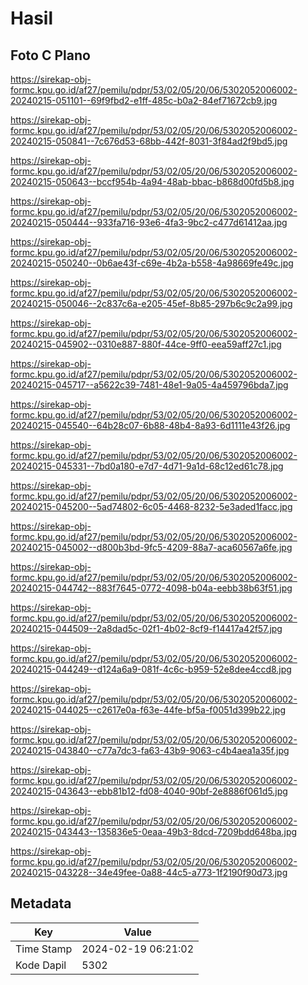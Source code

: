 # Hasil

## Foto C Plano

https://sirekap-obj-formc.kpu.go.id/af27/pemilu/pdpr/53/02/05/20/06/5302052006002-20240215-051101--69f9fbd2-e1ff-485c-b0a2-84ef71672cb9.jpg

https://sirekap-obj-formc.kpu.go.id/af27/pemilu/pdpr/53/02/05/20/06/5302052006002-20240215-050841--7c676d53-68bb-442f-8031-3f84ad2f9bd5.jpg

https://sirekap-obj-formc.kpu.go.id/af27/pemilu/pdpr/53/02/05/20/06/5302052006002-20240215-050643--bccf954b-4a94-48ab-bbac-b868d00fd5b8.jpg

https://sirekap-obj-formc.kpu.go.id/af27/pemilu/pdpr/53/02/05/20/06/5302052006002-20240215-050444--933fa716-93e6-4fa3-9bc2-c477d61412aa.jpg

https://sirekap-obj-formc.kpu.go.id/af27/pemilu/pdpr/53/02/05/20/06/5302052006002-20240215-050240--0b6ae43f-c69e-4b2a-b558-4a98669fe49c.jpg

https://sirekap-obj-formc.kpu.go.id/af27/pemilu/pdpr/53/02/05/20/06/5302052006002-20240215-050046--2c837c6a-e205-45ef-8b85-297b6c9c2a99.jpg

https://sirekap-obj-formc.kpu.go.id/af27/pemilu/pdpr/53/02/05/20/06/5302052006002-20240215-045902--0310e887-880f-44ce-9ff0-eea59aff27c1.jpg

https://sirekap-obj-formc.kpu.go.id/af27/pemilu/pdpr/53/02/05/20/06/5302052006002-20240215-045717--a5622c39-7481-48e1-9a05-4a459796bda7.jpg

https://sirekap-obj-formc.kpu.go.id/af27/pemilu/pdpr/53/02/05/20/06/5302052006002-20240215-045540--64b28c07-6b88-48b4-8a93-6d1111e43f26.jpg

https://sirekap-obj-formc.kpu.go.id/af27/pemilu/pdpr/53/02/05/20/06/5302052006002-20240215-045331--7bd0a180-e7d7-4d71-9a1d-68c12ed61c78.jpg

https://sirekap-obj-formc.kpu.go.id/af27/pemilu/pdpr/53/02/05/20/06/5302052006002-20240215-045200--5ad74802-6c05-4468-8232-5e3aded1facc.jpg

https://sirekap-obj-formc.kpu.go.id/af27/pemilu/pdpr/53/02/05/20/06/5302052006002-20240215-045002--d800b3bd-9fc5-4209-88a7-aca60567a6fe.jpg

https://sirekap-obj-formc.kpu.go.id/af27/pemilu/pdpr/53/02/05/20/06/5302052006002-20240215-044742--883f7645-0772-4098-b04a-eebb38b63f51.jpg

https://sirekap-obj-formc.kpu.go.id/af27/pemilu/pdpr/53/02/05/20/06/5302052006002-20240215-044509--2a8dad5c-02f1-4b02-8cf9-f14417a42f57.jpg

https://sirekap-obj-formc.kpu.go.id/af27/pemilu/pdpr/53/02/05/20/06/5302052006002-20240215-044249--d124a6a9-081f-4c6c-b959-52e8dee4ccd8.jpg

https://sirekap-obj-formc.kpu.go.id/af27/pemilu/pdpr/53/02/05/20/06/5302052006002-20240215-044025--c2617e0a-f63e-44fe-bf5a-f0051d399b22.jpg

https://sirekap-obj-formc.kpu.go.id/af27/pemilu/pdpr/53/02/05/20/06/5302052006002-20240215-043840--c77a7dc3-fa63-43b9-9063-c4b4aea1a35f.jpg

https://sirekap-obj-formc.kpu.go.id/af27/pemilu/pdpr/53/02/05/20/06/5302052006002-20240215-043643--ebb81b12-fd08-4040-90bf-2e8886f061d5.jpg

https://sirekap-obj-formc.kpu.go.id/af27/pemilu/pdpr/53/02/05/20/06/5302052006002-20240215-043443--135836e5-0eaa-49b3-8dcd-7209bdd648ba.jpg

https://sirekap-obj-formc.kpu.go.id/af27/pemilu/pdpr/53/02/05/20/06/5302052006002-20240215-043228--34e49fee-0a88-44c5-a773-1f2190f90d73.jpg


## Metadata

| Key        | Value               |
| ---------- | ------------------- |
| Time Stamp | 2024-02-19 06:21:02 |
| Kode Dapil | 5302                |



